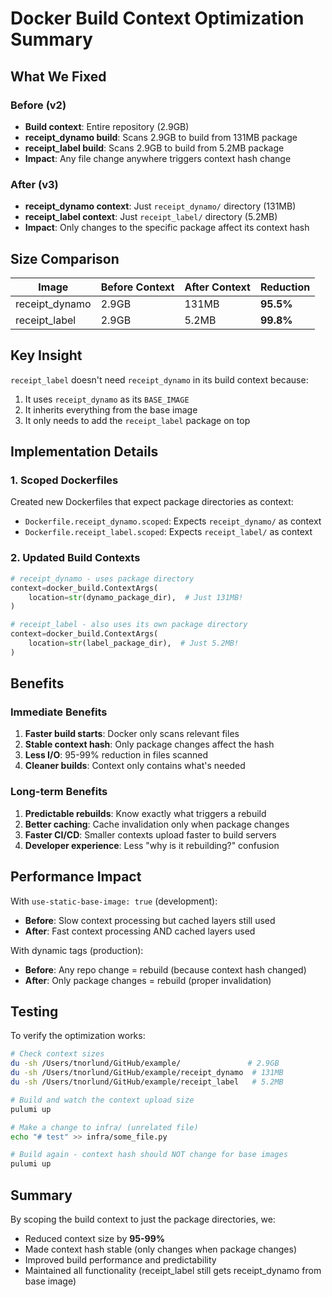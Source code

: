 # Docker Build Context Optimization Summary

## What We Fixed

### Before (v2)
- **Build context**: Entire repository (2.9GB)
- **receipt_dynamo build**: Scans 2.9GB to build from 131MB package
- **receipt_label build**: Scans 2.9GB to build from 5.2MB package
- **Impact**: Any file change anywhere triggers context hash change

### After (v3) 
- **receipt_dynamo context**: Just `receipt_dynamo/` directory (131MB)
- **receipt_label context**: Just `receipt_label/` directory (5.2MB)
- **Impact**: Only changes to the specific package affect its context hash

## Size Comparison

| Image | Before Context | After Context | Reduction |
|-------|---------------|---------------|-----------|
| receipt_dynamo | 2.9GB | 131MB | **95.5%** |
| receipt_label | 2.9GB | 5.2MB | **99.8%** |

## Key Insight

`receipt_label` doesn't need `receipt_dynamo` in its build context because:
1. It uses `receipt_dynamo` as its `BASE_IMAGE`
2. It inherits everything from the base image
3. It only needs to add the `receipt_label` package on top

## Implementation Details

### 1. Scoped Dockerfiles
Created new Dockerfiles that expect package directories as context:
- `Dockerfile.receipt_dynamo.scoped`: Expects `receipt_dynamo/` as context
- `Dockerfile.receipt_label.scoped`: Expects `receipt_label/` as context

### 2. Updated Build Contexts
```python
# receipt_dynamo - uses package directory
context=docker_build.ContextArgs(
    location=str(dynamo_package_dir),  # Just 131MB!
)

# receipt_label - also uses its own package directory
context=docker_build.ContextArgs(
    location=str(label_package_dir),  # Just 5.2MB!
)
```

## Benefits

### Immediate Benefits
1. **Faster build starts**: Docker only scans relevant files
2. **Stable context hash**: Only package changes affect the hash
3. **Less I/O**: 95-99% reduction in files scanned
4. **Cleaner builds**: Context only contains what's needed

### Long-term Benefits
1. **Predictable rebuilds**: Know exactly what triggers a rebuild
2. **Better caching**: Cache invalidation only when package changes
3. **Faster CI/CD**: Smaller contexts upload faster to build servers
4. **Developer experience**: Less "why is it rebuilding?" confusion

## Performance Impact

With `use-static-base-image: true` (development):
- **Before**: Slow context processing but cached layers still used
- **After**: Fast context processing AND cached layers used

With dynamic tags (production):
- **Before**: Any repo change = rebuild (because context hash changed)
- **After**: Only package changes = rebuild (proper invalidation)

## Testing

To verify the optimization works:
```bash
# Check context sizes
du -sh /Users/tnorlund/GitHub/example/               # 2.9GB
du -sh /Users/tnorlund/GitHub/example/receipt_dynamo  # 131MB
du -sh /Users/tnorlund/GitHub/example/receipt_label   # 5.2MB

# Build and watch the context upload size
pulumi up

# Make a change to infra/ (unrelated file)
echo "# test" >> infra/some_file.py

# Build again - context hash should NOT change for base images
pulumi up
```

## Summary

By scoping the build context to just the package directories, we:
- Reduced context size by **95-99%**
- Made context hash stable (only changes when package changes)
- Improved build performance and predictability
- Maintained all functionality (receipt_label still gets receipt_dynamo from base image)